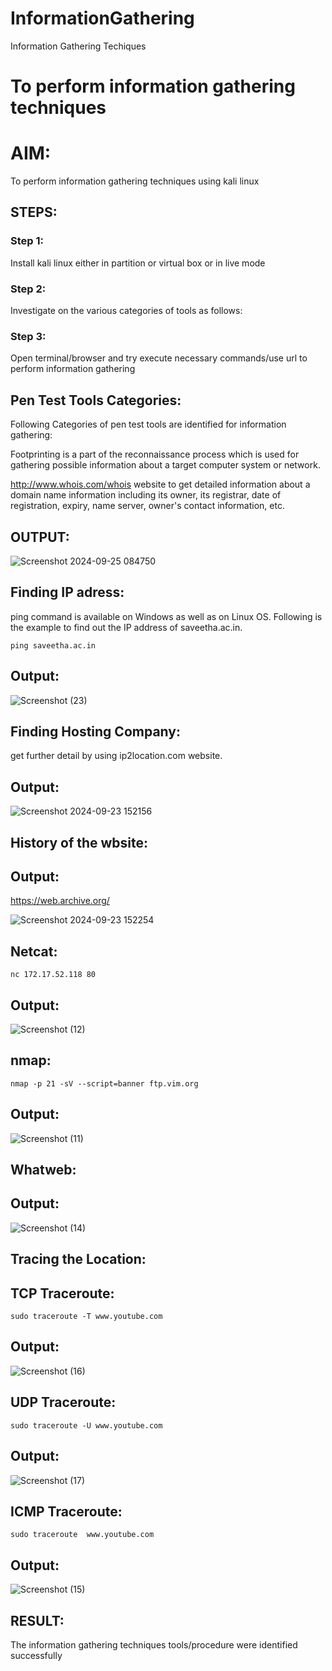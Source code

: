 # InformationGathering
Information Gathering Techiques

# To perform information gathering techniques

# AIM:

To perform information gathering techniques using kali linux 

## STEPS:

### Step 1:

Install kali linux either in partition or virtual box or in live mode

### Step 2:

Investigate on the various categories of tools as follows:

### Step 3:
Open terminal/browser and try execute necessary commands/use url to perform information gathering
## Pen Test Tools Categories:
Following Categories of pen test tools are identified for information gathering:

Footprinting is a part of the reconnaissance process which is used for gathering possible information about a target computer system or network.

http://www.whois.com/whois website to get detailed information about a domain name information including its owner, its registrar, date of registration, expiry, name server, owner's contact information, etc.


## OUTPUT:
![Screenshot 2024-09-25 084750](https://github.com/user-attachments/assets/467531ad-15f3-41d5-ad2f-e854867e657c)

## Finding IP adress:
ping command is available on Windows as well as on Linux OS. Following is the example to find out the IP address of saveetha.ac.in.
```
ping saveetha.ac.in
```
## Output:
![Screenshot (23)](https://github.com/user-attachments/assets/b7a8269c-3fbf-490c-a3e0-e14bb9ac8b6c)

## Finding Hosting Company:
get further detail by using ip2location.com website.

## Output:
![Screenshot 2024-09-23 152156](https://github.com/user-attachments/assets/eed68598-9032-4b5b-a82b-d3da1d4452b4)

## History of the wbsite:
## Output:
https://web.archive.org/

![Screenshot 2024-09-23 152254](https://github.com/user-attachments/assets/b03729ca-85d4-4f69-bee8-d4180461184f)


## Netcat:
```
nc 172.17.52.118 80
```
## Output:
![Screenshot (12)](https://github.com/user-attachments/assets/945b291e-cdb7-44ac-b332-a5f8977fb8b2)

## nmap:
```
nmap -p 21 -sV --script=banner ftp.vim.org
```
## Output:
![Screenshot (11)](https://github.com/user-attachments/assets/efada7ba-aca5-46ae-bdc2-896804116dbe)

## Whatweb:

## Output:
![Screenshot (14)](https://github.com/user-attachments/assets/29ff1497-7aa4-47d2-823f-36e92a718157)


## Tracing the Location:
## TCP Traceroute:
```
sudo traceroute -T www.youtube.com
```
## Output:
![Screenshot (16)](https://github.com/user-attachments/assets/65ca1b44-362f-4a24-8dae-064710c677eb)

## UDP Traceroute:
```
sudo traceroute -U www.youtube.com
```
## Output:
![Screenshot (17)](https://github.com/user-attachments/assets/8f8be086-abc0-4747-b8ee-1dc891b607fe)

## ICMP Traceroute:
```
sudo traceroute  www.youtube.com
```
## Output:

![Screenshot (15)](https://github.com/user-attachments/assets/cede92d1-76f8-4825-8204-9cca3fb2e0c4)





## RESULT:
The information gathering techniques tools/procedure were  identified successfully
